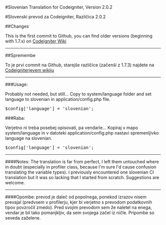#Slovenian Translation for Codeigniter, Version 2.0.2

#Slovenski prevod za Codeigniter, Različica 2.0.2


##Changes

This is the first commit to Github, you can find older versions (beginning with 1.7.x) on [Codeigniter Wiki](http://codeigniter.com/wiki/Slovenian/)

------------

##Spremembe

To je prvi commit na Github, starejše različice (začenši z 1.7.3) najdete na [Codeigniterjevem wikiju](http://codeigniter.com/wiki/Slovenian)

------------

###Usage:

Probably not needed, but still... Copy to system/language folder and set language to slovenian in application/config.php file.

<pre>$config['language'] = 'slovenian';</pre>

###Raba:

Verjetno ni treba posebej opisovati, pa vendarle... Kopiraj v mapo system/language in v datoteki application/config.php nastavi spremenljivko language na slovenian.

<pre>$config['language'] = 'slovenian';</pre>

------------

####Notes:
The translation is far from perfect, I left them untouched where in doubt (especially in profiler class, because I'm sure I'd cause confusion translating the variable types). I previously encountered one slovenian CI translation but it was so lacking that I started from scratch. Suggestions are welcome.

------------

####Opombe:
prevod je daleč od popolnega, ponekod izrazov nisem prevajal (predvsem v profilerju, kjer bi verjetno s prevodom podatkovnih tipov povzročil zmedo). Pred svojim prevodom sem že naletel na enega, vendar je bil tako pomanjkljiv, da sem svojega začel iz ničle. Pripombe so seveda zaželene.
